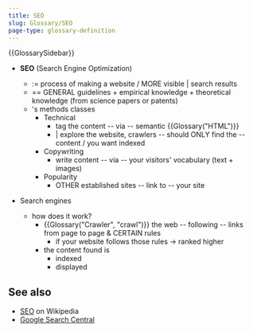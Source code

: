 ```yaml
---
title: SEO
slug: Glossary/SEO
page-type: glossary-definition
---
```


{{GlossarySidebar}}

* **SEO** (Search Engine Optimization) 
  * := process of making a website / MORE visible | search results
  * == GENERAL guidelines + empirical knowledge + theoretical knowledge (from science papers or patents)
  * 's methods classes
    * Technical
      * tag the content -- via -- semantic {{Glossary("HTML")}}
      * | explore the website, crawlers -- should ONLY find the -- content / you want indexed
    * Copywriting
      * write content -- via -- your visitors' vocabulary (text + images)
    * Popularity
      * OTHER established sites -- link to -- your site

* Search engines 
  * how does it work?
    * {{Glossary("Crawler", "crawl")}} the web -- following -- links from page to page & CERTAIN rules
      * if your website follows those rules -> ranked higher
    * the content found is
      * indexed
      * displayed

## See also

- [SEO](https://en.wikipedia.org/wiki/SEO) on Wikipedia
- [Google Search Central](https://developers.google.com/search/docs)
